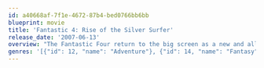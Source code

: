 ```yaml
---
id: a40668af-7f1e-4672-87b4-bed0766bb6bb
blueprint: movie
title: 'Fantastic 4: Rise of the Silver Surfer'
release_date: '2007-06-13'
overview: "The Fantastic Four return to the big screen as a new and all powerful enemy threatens the Earth. The seemingly unstoppable 'Silver Surfer', but all is not what it seems and there are old and new enemies that pose a greater threat than the intrepid superheroes realize."
genres: '[{"id": 12, "name": "Adventure"}, {"id": 14, "name": "Fantasy"}, {"id": 28, "name": "Action"}, {"id": 53, "name": "Thriller"}]'
---
```


